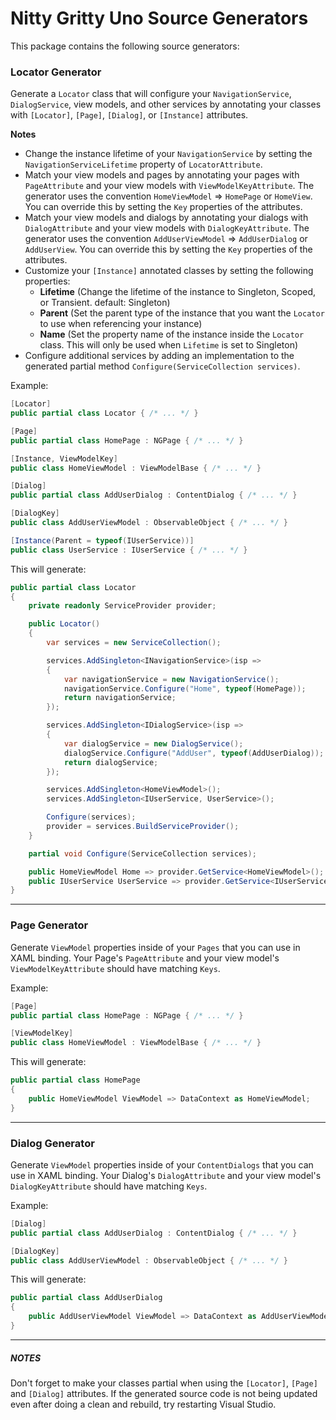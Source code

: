 ﻿# Nitty Gritty Uno Source Generators
This package contains the following source generators:

### Locator Generator
Generate a `Locator` class that will configure your `NavigationService`, `DialogService`, view models, and other services by annotating your classes with `[Locator]`, `[Page]`, `[Dialog]`, or `[Instance]` attributes.

**Notes**
- Change the instance lifetime of your `NavigationService` by setting the `NavigationServiceLifetime` property of `LocatorAttribute`.
- Match your view models and pages by annotating your pages with `PageAttribute` and your view models with `ViewModelKeyAttribute`. The generator uses the convention `HomeViewModel` => `HomePage` or `HomeView`. You can override this by setting the `Key` properties of the attributes.
- Match your view models and dialogs by annotating your dialogs with `DialogAttribute` and your view models with `DialogKeyAttribute`. The generator uses the convention `AddUserViewModel` => `AddUserDialog` or `AddUserView`. You can override this by setting the `Key` properties of the attributes.
- Customize your `[Instance]` annotated classes by setting the following properties:
  - **Lifetime** (Change the lifetime of the instance to Singleton, Scoped, or Transient. default: Singleton)
  - **Parent** (Set the parent type of the instance that you want the `Locator` to use when referencing your instance)
  - **Name** (Set the property name of the instance inside the `Locator` class. This will only be used when `Lifetime` is set to Singleton)
- Configure additional services by adding an implementation to the generated partial method `Configure(ServiceCollection services)`.

Example:

```csharp
[Locator]
public partial class Locator { /* ... */ }

[Page]
public partial class HomePage : NGPage { /* ... */ }

[Instance, ViewModelKey]
public class HomeViewModel : ViewModelBase { /* ... */ }

[Dialog]
public partial class AddUserDialog : ContentDialog { /* ... */ }

[DialogKey]
public class AddUserViewModel : ObservableObject { /* ... */ }

[Instance(Parent = typeof(IUserService))]
public class UserService : IUserService { /* ... */ }
```

This will generate:

```csharp
public partial class Locator
{
    private readonly ServiceProvider provider;

    public Locator()
    {
        var services = new ServiceCollection();

        services.AddSingleton<INavigationService>(isp =>
        {
            var navigationService = new NavigationService();
            navigationService.Configure("Home", typeof(HomePage));
            return navigationService;
        });

        services.AddSingleton<IDialogService>(isp =>
        {
            var dialogService = new DialogService();
            dialogService.Configure("AddUser", typeof(AddUserDialog));
            return dialogService;
        });

        services.AddSingleton<HomeViewModel>();
        services.AddSingleton<IUserService, UserService>();

        Configure(services);
        provider = services.BuildServiceProvider();
    }

    partial void Configure(ServiceCollection services);

    public HomeViewModel Home => provider.GetService<HomeViewModel>();
    public IUserService UserService => provider.GetService<IUserService>();
}
```

---

### Page Generator
Generate `ViewModel` properties inside of your `Pages` that you can use in XAML binding. Your Page's `PageAttribute` and your view model's `ViewModelKeyAttribute` should have matching `Keys`.

Example:

```csharp
[Page]
public partial class HomePage : NGPage { /* ... */ }

[ViewModelKey]
public class HomeViewModel : ViewModelBase { /* ... */ }
```

This will generate:

```csharp
public partial class HomePage
{
    public HomeViewModel ViewModel => DataContext as HomeViewModel;
}
```

---

### Dialog Generator
Generate `ViewModel` properties inside of your `ContentDialogs` that you can use in XAML binding. Your Dialog's `DialogAttribute` and your view model's `DialogKeyAttribute` should have matching `Keys`.

Example:

```csharp
[Dialog]
public partial class AddUserDialog : ContentDialog { /* ... */ }

[DialogKey]
public class AddUserViewModel : ObservableObject { /* ... */ }
```

This will generate:

```csharp
public partial class AddUserDialog
{
    public AddUserViewModel ViewModel => DataContext as AddUserViewModel;
}
```

---

##### NOTES
Don't forget to make your classes partial when using the `[Locator]`, `[Page]` and `[Dialog]` attributes. If the generated source code is not being updated even after doing a clean and rebuild, try restarting Visual Studio.